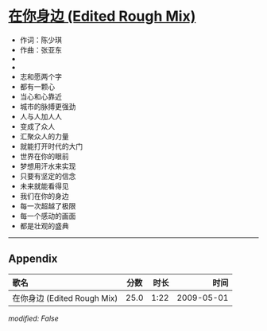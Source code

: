 # [在你身边 (Edited Rough Mix)](https://music.163.com/song?id=473058072)

* 作词：陈少琪
* 作曲：张亚东
*
*
* 志和愿两个字
* 都有一颗心
* 当心和心靠近
* 城市的脉搏更强劲
* 人与人加人人
* 变成了众人
* 汇聚众人的力量
* 就能打开时代的大门
* 世界在你的眼前
* 梦想用汗水来实现
* 只要有坚定的信念
* 未来就能看得见
* 我们在你的身边
* 每一次超越了极限
* 每一个感动的画面
* 都是壮观的盛典


---

## Appendix

|歌名|分数|时长|时间|
|:---|:---:|---:|---:|
|在你身边 (Edited Rough Mix)|25.0|1:22|2009-05-01

*modified: False*